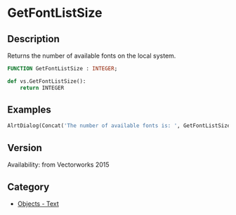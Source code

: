 # GetFontListSize

## Description
Returns the number of available fonts on the local system.

```pascal
FUNCTION GetFontListSize : INTEGER;
```

```python
def vs.GetFontListSize():
    return INTEGER
```

## Examples
```python
AlrtDialog(Concat('The number of available fonts is: ', GetFontListSize));
```

## Version
Availability: from Vectorworks 2015

## Category
* [Objects - Text](../Categories/Objects%20-%20Text.md)
